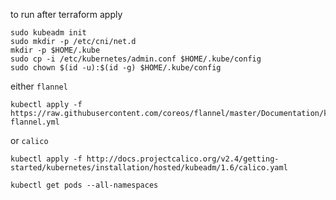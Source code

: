 to run after terraform apply

```console
sudo kubeadm init
sudo mkdir -p /etc/cni/net.d
mkdir -p $HOME/.kube
sudo cp -i /etc/kubernetes/admin.conf $HOME/.kube/config
sudo chown $(id -u):$(id -g) $HOME/.kube/config
```

either `flannel`
```console
kubectl apply -f https://raw.githubusercontent.com/coreos/flannel/master/Documentation/kube-flannel.yml
```

or `calico`
```console
kubectl apply -f http://docs.projectcalico.org/v2.4/getting-started/kubernetes/installation/hosted/kubeadm/1.6/calico.yaml
```

```console
kubectl get pods --all-namespaces
```